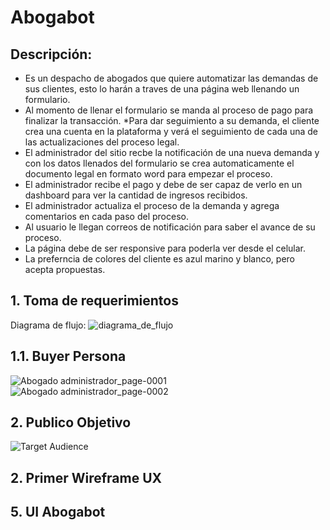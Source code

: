 # Abogabot
## Descripción:
* Es un despacho de abogados que quiere automatizar las demandas de sus clientes, esto lo harán a traves de una página web llenando un formulario.
* Al momento de llenar el formulario se manda al proceso de pago para finalizar la transacción.
*Para dar seguimiento a su demanda, el cliente crea una cuenta en la plataforma y verá el seguimiento de cada una de las actualizaciones del proceso legal.
* El administrador del sitio recbe la notificación de una nueva demanda y con los datos llenados del formulario se crea automaticamente el documento legal en formato word para empezar el proceso.
* El administrador recibe el pago y debe de ser capaz de verlo en un dashboard para ver la cantidad de ingresos recibidos.
* El administrador actualiza el proceso de la demanda y agrega comentarios en cada paso del proceso.
* Al usuario le llegan correos de notificación para saber el avance de su proceso.
* La página debe de ser responsive para poderla ver desde el celular.
* La preferncia de colores del cliente es azul marino y blanco, pero acepta propuestas.

## 1. Toma de requerimientos
Diagrama de flujo: 
![diagrama_de_flujo](https://user-images.githubusercontent.com/114167648/200208222-e590ad81-2235-403d-9f90-401c5961f8e0.jpeg)

## 1.1. Buyer Persona
![Abogado administrador_page-0001](https://user-images.githubusercontent.com/114167648/200209279-ba45ca75-058b-489b-9bb6-12e22e68a4ed.jpg)
![Abogado administrador_page-0002](https://user-images.githubusercontent.com/114167648/200209284-b6c4bd16-8e9a-4a94-bacb-694a7874b236.jpg)

## 2. Publico Objetivo
![Target Audience](https://user-images.githubusercontent.com/114167648/200210736-ca1016fe-10e3-443d-88b2-5d4f24f295dc.jpg)

## 2. Primer Wireframe UX

## 5. UI Abogabot
